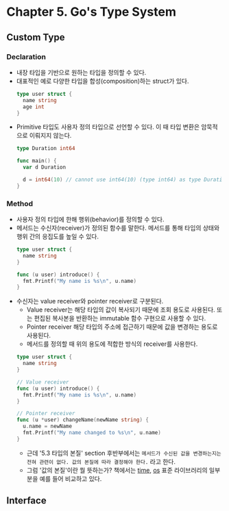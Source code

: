 # Chapter 5. Go's Type System

## Custom Type

### Declaration
- 내장 타입을 기반으로 원하는 타입을 정의할 수 있다.
- 대표적인 예로 다양한 타입을 합성(composition)하는 struct가 있다.
  ```go
  type user struct {
    name string
    age int
  }
  ```
- Primitive 타입도 사용자 정의 타입으로 선언할 수 있다. 이 때 타입 변환은 암묵적으로 이뤄지지 않는다.
  ```go
  type Duration int64

  func main() {
    var d Duration

    d = int64(10) // cannot use int64(10) (type int64) as type Duration in assignment
  }
  ```

### Method
- 사용자 정의 타입에 한해 행위(behavior)를 정의할 수 있다.
- 메서드는 수신자(receiver)가 정의된 함수를 말한다. 메서드를 통해 타입의 상태와 행위 간의 응집도를 높일 수 있다.
  ```go
  type user struct {
    name string
  }

  func (u user) introduce() {
    fmt.Printf("My name is %s\n", u.name)
  }
  ```
- 수신자는 value receiver와 pointer receiver로 구분된다. 
  - Value receiver는 해당 타입의 값이 복사되기 때문에 조회 용도로 사용된다. 또는 편집된 복사본을 반환하는 immutable 함수 구현으로 사용할 수 있다.
  - Pointer receiver 해당 타입의 주소에 접근하기 때문에 값을 변경하는 용도로 사용된다.
  - 메서드를 정의할 때 위의 용도에 적합한 방식의 receiver를 사용한다.
  ```go
  type user struct {
    name string
  }

  // Value receiver
  func (u user) introduce() {
    fmt.Printf("My name is %s\n", u.name)
  }

  // Pointer receiver
  func (u *user) changeName(newName string) {
    u.name = newName
    fmt.Printf("My name changed to %s\n", u.name)
  }
  ```
  - 근데 '5.3 타입의 본질' section 후반부에서는 `메서드가 수신된 값을 변경하는지는 전혀 관련이 없다. 값의 본질에 따라 결정해야 한다.` 라고 한다. 
  - 그럼 '값의 본질'이란 뭘 뜻하는가? 책에서는 [time](https://golang.org/pkg/time/), [os](https://golang.org/pkg/os/) 표준 라이브러리의 일부분을 예를 들어 비교하고 있다.


## Interface